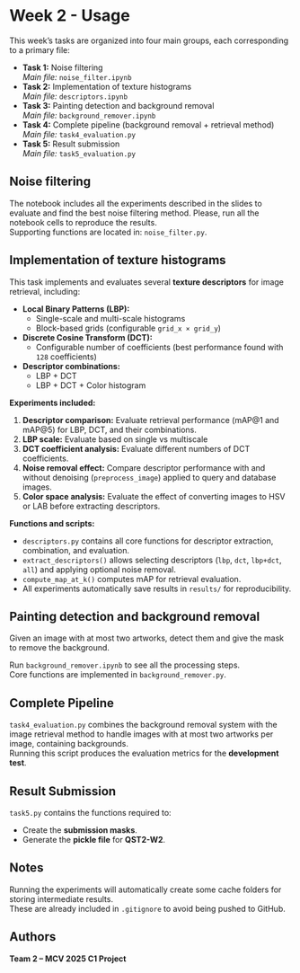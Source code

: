 # Week 2 - Usage

This week’s tasks are organized into four main groups, each corresponding to a primary file:

- **Task 1:** Noise filtering  
  _Main file:_ `noise_filter.ipynb`
- **Task 2:** Implementation of texture histograms  
  _Main file:_ `descriptors.ipynb`  
- **Task 3:** Painting detection and background removal  
  _Main file:_ `background_remover.ipynb`  
- **Task 4:** Complete pipeline (background removal + retrieval method)  
  _Main file:_ `task4_evaluation.py`
- **Task 5:** Result submission  
  _Main file:_ `task5_evaluation.py`

## Noise filtering

The notebook includes all the experiments described in the slides to evaluate and find the best noise filtering method. Please, run all the notebook cells to reproduce the results.  
Supporting functions are located in: `noise_filter.py`.

## Implementation of texture histograms

This task implements and evaluates several **texture descriptors** for image retrieval, including:

- **Local Binary Patterns (LBP):**  
  - Single-scale and multi-scale histograms  
  - Block-based grids (configurable `grid_x × grid_y`)  
- **Discrete Cosine Transform (DCT):**  
  - Configurable number of coefficients (best performance found with `128` coefficients)  
- **Descriptor combinations:**  
  - LBP + DCT  
  - LBP + DCT + Color histogram  

**Experiments included:**

1. **Descriptor comparison:** Evaluate retrieval performance (mAP@1 and mAP@5) for LBP, DCT, and their combinations.  
2. **LBP scale:** Evaluate based on single vs multiscale  
3. **DCT coefficient analysis:** Evaluate different numbers of DCT coefficients.  
4. **Noise removal effect:** Compare descriptor performance with and without denoising (`preprocess_image`) applied to query and database images.  
5. **Color space analysis:** Evaluate the effect of converting images to HSV or LAB before extracting descriptors.  

**Functions and scripts:**  
- `descriptors.py` contains all core functions for descriptor extraction, combination, and evaluation.  
- `extract_descriptors()` allows selecting descriptors (`lbp`, `dct`, `lbp+dct`, `all`) and applying optional noise removal.  
- `compute_map_at_k()` computes mAP for retrieval evaluation.  
- All experiments automatically save results in `results/` for reproducibility.  

## Painting detection and background removal

Given an image with at most two artworks, detect them and give the mask to remove the background.

Run `background_remover.ipynb` to see all the processing steps.  
Core functions are implemented in `background_remover.py`.

## Complete Pipeline

`task4_evaluation.py` combines the background removal system with the image retrieval method to handle images with at most two artworks per image, containing backgrounds.  
Running this script produces the evaluation metrics for the **development test**.

## Result Submission

`task5.py` contains the functions required to:
- Create the **submission masks**.  
- Generate the **pickle file** for **QST2-W2**.

## Notes

Running the experiments will automatically create some cache folders for storing intermediate results.  
These are already included in `.gitignore` to avoid being pushed to GitHub.

## Authors

**Team 2 – MCV 2025 C1 Project**
